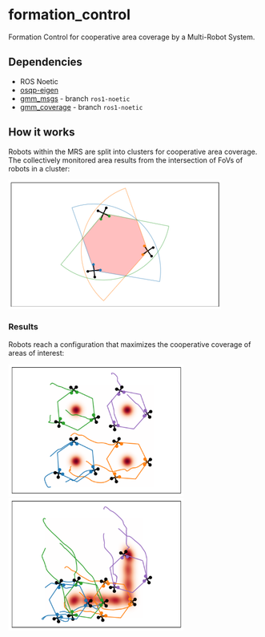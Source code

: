 
# formation_control

Formation Control for cooperative area coverage by a Multi-Robot System.

## Dependencies

- ROS Noetic
- [osqp-eigen](https://github.com/robotology/osqp-eigen)
- [gmm_msgs](https://github.com/MatCat960/gmm_msgs) - branch `ros1-noetic`
- [gmm_coverage](https://github.com/MatCat960/gmm_coverage) - branch `ros1-noetic`

## How it works

Robots within the MRS are split into clusters for cooperative area coverage. The collectively monitored area results from the intersection of FoVs of robots in a cluster:

<img src="pics/area_inters.png" width="425"/>

### Results

Robots reach a configuration that maximizes the cooperative coverage of areas of interest:

<img src="pics/res1.png" width="350"/> <img src="pics/res2.png" width="350"/> 